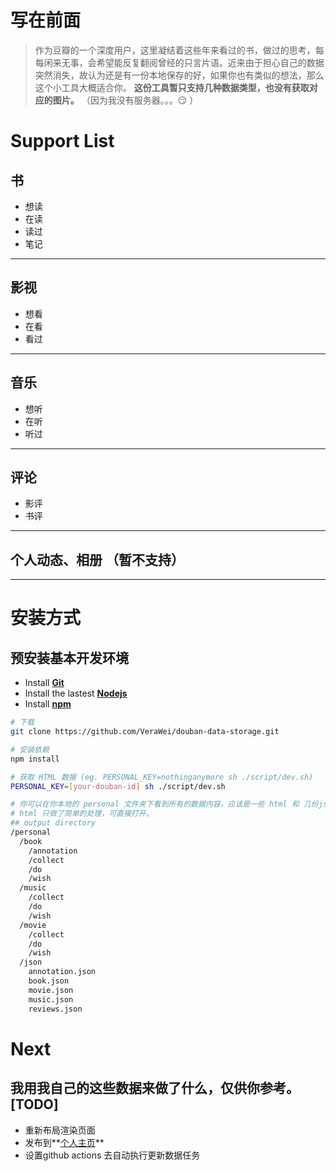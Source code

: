 # 写在前面
> 作为豆瓣的一个深度用户，这里凝结着这些年来看过的书，做过的思考，每每闲来无事，会希望能反复翻阅曾经的只言片语。近来由于担心自己的数据突然消失，故认为还是有一份本地保存的好，如果你也有类似的想法，那么这个小工具大概适合你。
**这份工具暂只支持几种数据类型，也没有获取对应的图片。** （因为我没有服务器。。。:smirk: ）

# Support List
## 书
- 想读
- 在读
- 读过
- 笔记
***

## 影视
- 想看
- 在看
- 看过
***

## 音乐
- 想听
- 在听
- 听过
***

## 评论
- 影评
- 书评
***

## 个人动态、相册 （暂不支持）
***

# 安装方式
## 预安装基本开发环境
- Install **[Git](https://git-scm.com/download/mac)**
- Install the lastest **[Nodejs](https://nodejs.org/en/)**
- Install **[npm](https://docs.npmjs.com/downloading-and-installing-node-js-and-npm)**

```bash
# 下载
git clone https://github.com/VeraWei/douban-data-storage.git

# 安装依赖
npm install

# 获取 HTML 数据 (eg. PERSONAL_KEY=nothinganymore sh ./script/dev.sh)
PERSONAL_KEY=[your-douban-id] sh ./script/dev.sh

# 你可以在你本地的 personal 文件夹下看到所有的数据内容，应该是一些 html 和 几份json数据
# html 只做了简单的处理，可直接打开。
## output directory
/personal
  /book
    /annotation
    /collect
    /do
    /wish
  /music
    /collect
    /do
    /wish
  /movie
    /collect
    /do
    /wish
  /json
    annotation.json
    book.json
    movie.json
    music.json
    reviews.json
```

# Next
## 我用我自己的这些数据来做了什么，仅供你参考。[TODO]
- 重新布局渲染页面
- 发布到**[个人主页](https://verawei.github.io/mymind)**
- 设置github actions 去自动执行更新数据任务